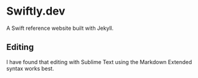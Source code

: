 # Swiftly.dev

A Swift reference website built with Jekyll.

## Editing

I have found that editing with Sublime Text using the Markdown Extended syntax works best.